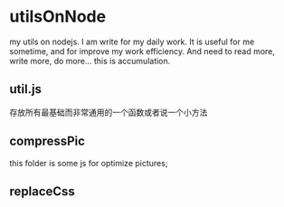 # utilsOnNode

my utils on nodejs. I am write for my daily work. It is useful for me sometime, and for improve my work efficiency.
And need to read more, write more, do more...
this is accumulation. 

## util.js
存放所有最基础而非常通用的一个函数或者说一个小方法

## compressPic

this folder is some js for optimize pictures;

## replaceCss
